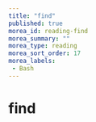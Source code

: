 ```yaml
---
title: "find"
published: true
morea_id: reading-find
morea_summary: ""
morea_type: reading
morea_sort_order: 17
morea_labels:
 - Bash
---
```


# find


